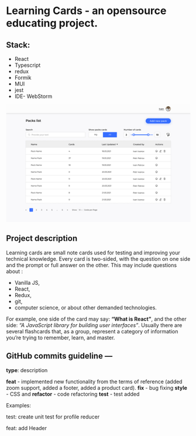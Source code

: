 # Learning Cards - an opensource educating project.

## Stack:
- React
- Typescript
- redux
- Formik
- MUI
- jest
- IDE- WebStorm

![app example](src/assets/img/app.jpg)

## Project description

Learning cards are small note cards used for testing and improving your technical knowledge. Every card is two-sided, with the question on one side and the prompt or full answer on the other.
This may include questions about :
- Vanilla JS,
- React,
- Redux,
- git,
- computer science,
  or about other demanded technologies.

For example, one side of the card may say:
**“What is React”**, 
and the other side: 
*“A JavaScript library for building user interfaces”*. Usually there are several flashcards that, as a group, represent a category of information you’re trying to remember, learn, and master.

## GitHub commits guideline —

**type**: description

**feat** - implemented new functionality from the terms of reference (added zoom support, added a footer, added a product card).
**fix** - bug fixing
**style** - CSS and 
**refactor** - code refactoring
**test** - test added

Examples:

test: create unit test for profile reducer

feat: add Header